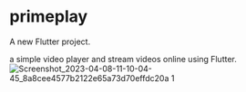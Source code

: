 # primeplay

A new Flutter project.

a simple video player and stream videos online using Flutter.
![Screenshot_2023-04-08-11-10-04-45_8a8cee4577b2122e65a73d70effdc20a 1](https://github.com/anandu88/primeplay/assets/118547716/d85e4d4c-68eb-4c4d-9eaf-7b3893dc1efd)
